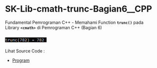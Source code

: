 # SK-Lib-cmath-trunc-Bagian6__CPP
Fundamental Pemrograman C++ - Memahami Function <code><b>trunc()</b></code> pada Library <code><b>&lt;cmath></b></code> di Pemrograman C++ (Bagian 6)<br><br>
<img src="https://github.com/RizkyKhapidsyah/SK-Lib-cmath-trunc-Bagian6__CPP/blob/master/SK-Lib-cmath-trunc-Bagian6__CPP/result/001.PNG"><br><br>
Lihat Source Code : <br>
- <a href="https://github.com/RizkyKhapidsyah/SK-Lib-cmath-trunc-Bagian6__CPP/blob/master/SK-Lib-cmath-trunc-Bagian6__CPP/Source.cpp">Program</a>
